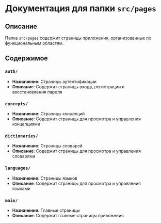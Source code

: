 # Документация для папки `src/pages`

## Описание
Папка `src/pages` содержит страницы приложения, организованные по функциональным областям.

## Содержимое

### `auth/`
- **Назначение**: Страницы аутентификации
- **Описание**: Содержит страницы входа, регистрации и восстановления пароля

### `concepts/`
- **Назначение**: Страницы концепций
- **Описание**: Содержит страницы для просмотра и управления концепциями

### `dictionaries/`
- **Назначение**: Страницы словарей
- **Описание**: Содержит страницы для просмотра и управления словарями

### `languages/`
- **Назначение**: Страницы языков
- **Описание**: Содержит страницы для просмотра и управления языками

### `main/`
- **Назначение**: Главные страницы
- **Описание**: Содержит главные страницы приложения